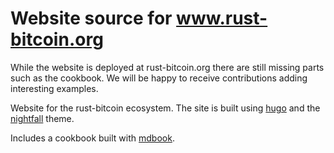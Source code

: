 # Website source for www.rust-bitcoin.org

While the website is deployed at rust-bitcoin.org there are still missing parts such as the cookbook.
We will be happy to receive contributions adding interesting examples.

Website for the rust-bitcoin ecosystem. The site is built using [hugo](https://gohugo.io/) and the
[nightfall](https://themes.gohugo.io/themes/hugo-theme-nightfall/) theme.

Includes a cookbook built with [mdbook](https://rust-lang.github.io/mdBook/).
